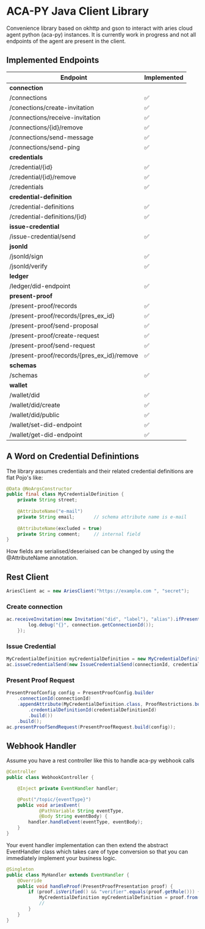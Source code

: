 # ACA-PY Java Client Library

Convenience library based on okhttp and gson to interact with aries cloud agent python (aca-py) instances. It is currently work in progress and not all endpoints of the agent are present in the client.

## Implemented Endpoints

| Endpoint                                   | Implemented |
|--------------------------------------------|------------------------------|
| **connection**                             |                              |
| /connections                               | :white_check_mark:           |
| /conections/create-invitation              | :white_check_mark:           |
| /connections/receive-invitation            | :white_check_mark:           |
| /connections/{id}/remove                   | :white_check_mark:           |
| /connections/send-message                  | :white_check_mark:           |
| /connections/send-ping                     | :white_check_mark:           |
| **credentials**                            |                              |
| /credential/{id}                           | :white_check_mark:           |
| /credential/{id}/remove                    | :white_check_mark:           |
| /credentials                               | :white_check_mark:           |
| **credential-definition**                  |                              |
| /credential-definitions                    | :white_check_mark:           |
| /credential-definitions/{id}               | :white_check_mark:           |
| **issue-credential**                       |                              |
| /issue-credential/send                     | :white_check_mark:           |
| **jsonld**                                 |                              |
| /jsonld/sign                               | :white_check_mark:           |
| /jsonld/verify                             | :white_check_mark:           |
| **ledger**                                 |                              |
| /ledger/did-endpoint                       | :white_check_mark:           |
| **present-proof**                          |                              |
| /present-proof/records                     | :white_check_mark:           |
| /present-proof/records/{pres_ex_id}        | :white_check_mark:           |
| /present-proof/send-proposal               | :white_check_mark:           |
| /present-proof/create-request              | :white_check_mark:           |
| /present-proof/send-request                | :white_check_mark:           |
| /present-proof/records/{pres_ex_id}/remove | :white_check_mark:           |
| **schemas**                                |                              |
| /schemas                                   | :white_check_mark:           |
| **wallet**                                 |                              |
| /wallet/did                                | :white_check_mark:           |
| /wallet/did/create                         | :white_check_mark:           |
| /wallet/did/public                         | :white_check_mark:           |
| /wallet/set-did-endpoint                   | :white_check_mark:           |
| /wallet/get-did-endpoint                   | :white_check_mark:           |

## A Word on Credential Definintions

The library assumes credentials and their related credential definitions are flat Pojo's like:

```Java
@Data @NoArgsConstructor
public final class MyCredentialDefinition {
    private String street;
    
    @AttributeName("e-mail")
    private String email;       // schema attribute name is e-mail
    
    @AttributeName(excluded = true)
    private String comment;     // internal field
}
```

How fields are serialised/deseriaised can be changed by using the @AttributeName annotation.

## Rest Client

```java
AriesClient ac = new AriesClient("https://example.com ", "secret");
```

### Create connection

```java
ac.receiveInvitation(new Invitation("did", "label"), "alias").ifPresent(connection -> {
        log.debug("{}", connection.getConnectionId());
    });
```

### Issue Credential

```Java
MyCredentialDefinition myCredentialDefinition = new MyCredentialDefinition("test@myexample.com")
ac.issueCredentialSend(new IssueCredentialSend(connectionId, credentialdefinitionId, myCredentialDefinition));
```

### Present Proof Request

```Java
PresentProofConfig config = PresentProofConfig.builder
    .connectionId(connectionId)
    .appendAttribute(MyCredentialDefinition.class, ProofRestrictions.builder()
        .credentialDefinitionId(credentialDefinitionId)
        .build())
    .build();
ac.presentProofSendRequest(PresentProofRequest.build(config));
```

## Webhook Handler

Assume you have a rest controller like this to handle aca-py webhook calls

```java
@Controller
public class WebhookController {

    @Inject private EventHandler handler;

    @Post("/topic/{eventType}")
    public void ariesEvent(
            @PathVariable String eventType,
            @Body String eventBody) {
        handler.handleEvent(eventType, eventBody);
    }
}
```

Your event handler implementation can then extend the abstract EventHandler class which takes care of type conversion so that you can immediately implement your business logic.

```java
@Singleton
public class MyHandler extends EventHandler {
    @Override
    public void handleProof(PresentProofPresentation proof) {
        if (proof.isVerified() && "verifier".equals(proof.getRole())) {     // received a validated proof
            MyCredentialDefinition myCredentialDefinition = proof.from(MyCredentialDefinition.class);
            //
        }
    }
}
```


